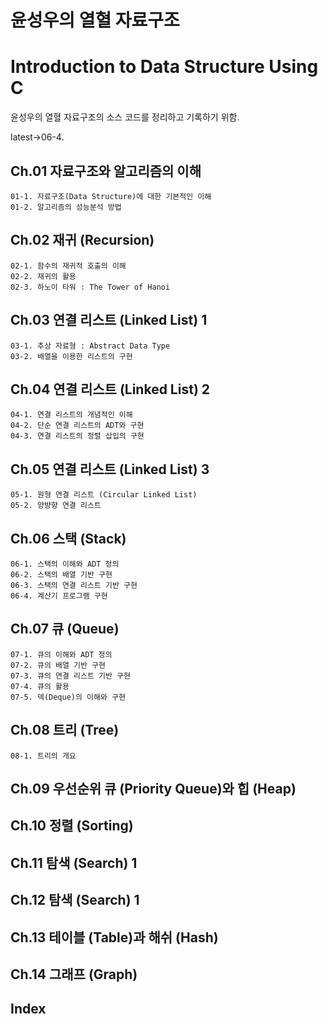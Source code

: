 # 윤성우의 열혈 자료구조 
# Introduction to Data Structure Using C
윤성우의 열혈 자료구조의 소스 코드를 정리하고 기록하기 위함.

latest->06-4.

## Ch.01 자료구조와 알고리즘의 이해
    01-1. 자료구조(Data Structure)에 대한 기본적인 이해
    01-2. 알고리즘의 성능분석 방법
## Ch.02 재귀 (Recursion)
    02-1. 함수의 재귀적 호출의 이해
    02-2. 재귀의 활용
    02-3. 하노이 타워 : The Tower of Hanoi
## Ch.03 연결 리스트 (Linked List) 1
    03-1. 추상 자료형 : Abstract Data Type
    03-2. 배열을 이용한 리스트의 구현
## Ch.04 연결 리스트 (Linked List) 2
    04-1. 연결 리스트의 개념적인 이해
    04-2. 단순 연결 리스트의 ADT와 구현
    04-3. 연결 리스트의 정렬 삽입의 구현
## Ch.05 연결 리스트 (Linked List) 3
    05-1. 원형 연결 리스트 (Circular Linked List)
    05-2. 양뱡향 연결 리스트
## Ch.06 스택 (Stack)
    06-1. 스택의 이해와 ADT 정의
    06-2. 스택의 배열 기반 구현
    06-3. 스택의 연결 리스트 기반 구현
    06-4. 계산기 프로그램 구현
## Ch.07 큐 (Queue)
    07-1. 큐의 이해와 ADT 정의
    07-2. 큐의 배열 기반 구현
    07-3. 큐의 연결 리스트 기반 구현
    07-4. 큐의 활용
    07-5. 덱(Deque)의 이해와 구현
## Ch.08 트리 (Tree)
    08-1. 트리의 개요
## Ch.09 우선순위 큐 (Priority Queue)와 힙 (Heap)
## Ch.10 정렬 (Sorting)
## Ch.11 탐색 (Search) 1
## Ch.12 탐색 (Search) 1
## Ch.13 테이블 (Table)과 해쉬 (Hash)
## Ch.14 그래프 (Graph)
## Index
